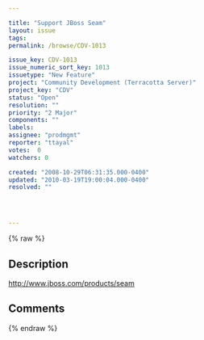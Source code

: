 ```yaml
---

title: "Support JBoss Seam"
layout: issue
tags: 
permalink: /browse/CDV-1013

issue_key: CDV-1013
issue_numeric_sort_key: 1013
issuetype: "New Feature"
project: "Community Development (Terracotta Server)"
project_key: "CDV"
status: "Open"
resolution: ""
priority: "2 Major"
components: ""
labels: 
assignee: "prodmgmt"
reporter: "ttayal"
votes:  0
watchers: 0

created: "2008-10-29T06:31:35.000-0400"
updated: "2010-03-19T19:00:04.000-0400"
resolved: ""




---
```


{% raw %}

## Description

<div markdown="1" class="description">

http://www.jboss.com/products/seam 



</div>

## Comments



{% endraw %}
